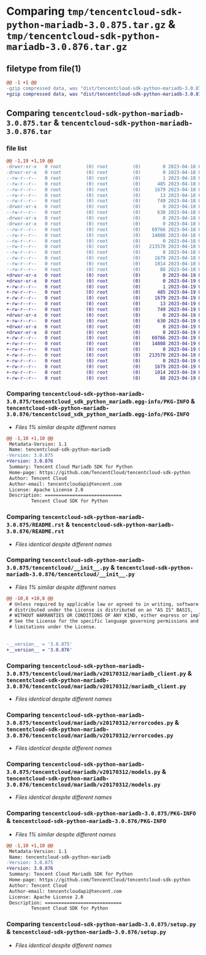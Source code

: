 # Comparing `tmp/tencentcloud-sdk-python-mariadb-3.0.875.tar.gz` & `tmp/tencentcloud-sdk-python-mariadb-3.0.876.tar.gz`

## filetype from file(1)

```diff
@@ -1 +1 @@
-gzip compressed data, was "dist/tencentcloud-sdk-python-mariadb-3.0.875.tar", last modified: Tue Apr 18 00:45:44 2023, max compression
+gzip compressed data, was "dist/tencentcloud-sdk-python-mariadb-3.0.876.tar", last modified: Wed Apr 19 00:31:35 2023, max compression
```

## Comparing `tencentcloud-sdk-python-mariadb-3.0.875.tar` & `tencentcloud-sdk-python-mariadb-3.0.876.tar`

### file list

```diff
@@ -1,19 +1,19 @@
-drwxr-xr-x   0 root         (0) root         (0)        0 2023-04-18 00:45:44.000000 tencentcloud-sdk-python-mariadb-3.0.875/
-drwxr-xr-x   0 root         (0) root         (0)        0 2023-04-18 00:45:44.000000 tencentcloud-sdk-python-mariadb-3.0.875/tencentcloud_sdk_python_mariadb.egg-info/
--rw-r--r--   0 root         (0) root         (0)        1 2023-04-18 00:45:44.000000 tencentcloud-sdk-python-mariadb-3.0.875/tencentcloud_sdk_python_mariadb.egg-info/dependency_links.txt
--rw-r--r--   0 root         (0) root         (0)      485 2023-04-18 00:45:44.000000 tencentcloud-sdk-python-mariadb-3.0.875/tencentcloud_sdk_python_mariadb.egg-info/SOURCES.txt
--rw-r--r--   0 root         (0) root         (0)     1679 2023-04-18 00:45:44.000000 tencentcloud-sdk-python-mariadb-3.0.875/tencentcloud_sdk_python_mariadb.egg-info/PKG-INFO
--rw-r--r--   0 root         (0) root         (0)       13 2023-04-18 00:45:44.000000 tencentcloud-sdk-python-mariadb-3.0.875/tencentcloud_sdk_python_mariadb.egg-info/top_level.txt
--rw-r--r--   0 root         (0) root         (0)      749 2023-04-18 00:45:44.000000 tencentcloud-sdk-python-mariadb-3.0.875/README.rst
-drwxr-xr-x   0 root         (0) root         (0)        0 2023-04-18 00:45:44.000000 tencentcloud-sdk-python-mariadb-3.0.875/tencentcloud/
--rw-r--r--   0 root         (0) root         (0)      630 2023-04-18 00:45:44.000000 tencentcloud-sdk-python-mariadb-3.0.875/tencentcloud/__init__.py
-drwxr-xr-x   0 root         (0) root         (0)        0 2023-04-18 00:45:44.000000 tencentcloud-sdk-python-mariadb-3.0.875/tencentcloud/mariadb/
-drwxr-xr-x   0 root         (0) root         (0)        0 2023-04-18 00:45:44.000000 tencentcloud-sdk-python-mariadb-3.0.875/tencentcloud/mariadb/v20170312/
--rw-r--r--   0 root         (0) root         (0)    69766 2023-04-18 00:45:44.000000 tencentcloud-sdk-python-mariadb-3.0.875/tencentcloud/mariadb/v20170312/mariadb_client.py
--rw-r--r--   0 root         (0) root         (0)    14808 2023-04-18 00:45:44.000000 tencentcloud-sdk-python-mariadb-3.0.875/tencentcloud/mariadb/v20170312/errorcodes.py
--rw-r--r--   0 root         (0) root         (0)        0 2023-04-18 00:45:44.000000 tencentcloud-sdk-python-mariadb-3.0.875/tencentcloud/mariadb/v20170312/__init__.py
--rw-r--r--   0 root         (0) root         (0)   213570 2023-04-18 00:45:44.000000 tencentcloud-sdk-python-mariadb-3.0.875/tencentcloud/mariadb/v20170312/models.py
--rw-r--r--   0 root         (0) root         (0)        0 2023-04-18 00:45:44.000000 tencentcloud-sdk-python-mariadb-3.0.875/tencentcloud/mariadb/__init__.py
--rw-r--r--   0 root         (0) root         (0)     1679 2023-04-18 00:45:44.000000 tencentcloud-sdk-python-mariadb-3.0.875/PKG-INFO
--rw-r--r--   0 root         (0) root         (0)     1014 2023-04-18 00:45:44.000000 tencentcloud-sdk-python-mariadb-3.0.875/setup.py
--rw-r--r--   0 root         (0) root         (0)       88 2023-04-18 00:45:44.000000 tencentcloud-sdk-python-mariadb-3.0.875/setup.cfg
+drwxr-xr-x   0 root         (0) root         (0)        0 2023-04-19 00:31:35.000000 tencentcloud-sdk-python-mariadb-3.0.876/
+drwxr-xr-x   0 root         (0) root         (0)        0 2023-04-19 00:31:35.000000 tencentcloud-sdk-python-mariadb-3.0.876/tencentcloud_sdk_python_mariadb.egg-info/
+-rw-r--r--   0 root         (0) root         (0)        1 2023-04-19 00:31:35.000000 tencentcloud-sdk-python-mariadb-3.0.876/tencentcloud_sdk_python_mariadb.egg-info/dependency_links.txt
+-rw-r--r--   0 root         (0) root         (0)      485 2023-04-19 00:31:35.000000 tencentcloud-sdk-python-mariadb-3.0.876/tencentcloud_sdk_python_mariadb.egg-info/SOURCES.txt
+-rw-r--r--   0 root         (0) root         (0)     1679 2023-04-19 00:31:35.000000 tencentcloud-sdk-python-mariadb-3.0.876/tencentcloud_sdk_python_mariadb.egg-info/PKG-INFO
+-rw-r--r--   0 root         (0) root         (0)       13 2023-04-19 00:31:35.000000 tencentcloud-sdk-python-mariadb-3.0.876/tencentcloud_sdk_python_mariadb.egg-info/top_level.txt
+-rw-r--r--   0 root         (0) root         (0)      749 2023-04-19 00:31:35.000000 tencentcloud-sdk-python-mariadb-3.0.876/README.rst
+drwxr-xr-x   0 root         (0) root         (0)        0 2023-04-19 00:31:35.000000 tencentcloud-sdk-python-mariadb-3.0.876/tencentcloud/
+-rw-r--r--   0 root         (0) root         (0)      630 2023-04-19 00:31:35.000000 tencentcloud-sdk-python-mariadb-3.0.876/tencentcloud/__init__.py
+drwxr-xr-x   0 root         (0) root         (0)        0 2023-04-19 00:31:35.000000 tencentcloud-sdk-python-mariadb-3.0.876/tencentcloud/mariadb/
+drwxr-xr-x   0 root         (0) root         (0)        0 2023-04-19 00:31:35.000000 tencentcloud-sdk-python-mariadb-3.0.876/tencentcloud/mariadb/v20170312/
+-rw-r--r--   0 root         (0) root         (0)    69766 2023-04-19 00:31:35.000000 tencentcloud-sdk-python-mariadb-3.0.876/tencentcloud/mariadb/v20170312/mariadb_client.py
+-rw-r--r--   0 root         (0) root         (0)    14808 2023-04-19 00:31:35.000000 tencentcloud-sdk-python-mariadb-3.0.876/tencentcloud/mariadb/v20170312/errorcodes.py
+-rw-r--r--   0 root         (0) root         (0)        0 2023-04-19 00:31:35.000000 tencentcloud-sdk-python-mariadb-3.0.876/tencentcloud/mariadb/v20170312/__init__.py
+-rw-r--r--   0 root         (0) root         (0)   213570 2023-04-19 00:31:35.000000 tencentcloud-sdk-python-mariadb-3.0.876/tencentcloud/mariadb/v20170312/models.py
+-rw-r--r--   0 root         (0) root         (0)        0 2023-04-19 00:31:35.000000 tencentcloud-sdk-python-mariadb-3.0.876/tencentcloud/mariadb/__init__.py
+-rw-r--r--   0 root         (0) root         (0)     1679 2023-04-19 00:31:35.000000 tencentcloud-sdk-python-mariadb-3.0.876/PKG-INFO
+-rw-r--r--   0 root         (0) root         (0)     1014 2023-04-19 00:31:35.000000 tencentcloud-sdk-python-mariadb-3.0.876/setup.py
+-rw-r--r--   0 root         (0) root         (0)       88 2023-04-19 00:31:35.000000 tencentcloud-sdk-python-mariadb-3.0.876/setup.cfg
```

### Comparing `tencentcloud-sdk-python-mariadb-3.0.875/tencentcloud_sdk_python_mariadb.egg-info/PKG-INFO` & `tencentcloud-sdk-python-mariadb-3.0.876/tencentcloud_sdk_python_mariadb.egg-info/PKG-INFO`

 * *Files 1% similar despite different names*

```diff
@@ -1,10 +1,10 @@
 Metadata-Version: 1.1
 Name: tencentcloud-sdk-python-mariadb
-Version: 3.0.875
+Version: 3.0.876
 Summary: Tencent Cloud Mariadb SDK for Python
 Home-page: https://github.com/TencentCloud/tencentcloud-sdk-python
 Author: Tencent Cloud
 Author-email: tencentcloudapi@tencent.com
 License: Apache License 2.0
 Description: ============================
         Tencent Cloud SDK for Python
```

### Comparing `tencentcloud-sdk-python-mariadb-3.0.875/README.rst` & `tencentcloud-sdk-python-mariadb-3.0.876/README.rst`

 * *Files identical despite different names*

### Comparing `tencentcloud-sdk-python-mariadb-3.0.875/tencentcloud/__init__.py` & `tencentcloud-sdk-python-mariadb-3.0.876/tencentcloud/__init__.py`

 * *Files 1% similar despite different names*

```diff
@@ -10,8 +10,8 @@
 # Unless required by applicable law or agreed to in writing, software
 # distributed under the License is distributed on an "AS IS" BASIS,
 # WITHOUT WARRANTIES OR CONDITIONS OF ANY KIND, either express or implied.
 # See the License for the specific language governing permissions and
 # limitations under the License.
 
 
-__version__ = '3.0.875'
+__version__ = '3.0.876'
```

### Comparing `tencentcloud-sdk-python-mariadb-3.0.875/tencentcloud/mariadb/v20170312/mariadb_client.py` & `tencentcloud-sdk-python-mariadb-3.0.876/tencentcloud/mariadb/v20170312/mariadb_client.py`

 * *Files identical despite different names*

### Comparing `tencentcloud-sdk-python-mariadb-3.0.875/tencentcloud/mariadb/v20170312/errorcodes.py` & `tencentcloud-sdk-python-mariadb-3.0.876/tencentcloud/mariadb/v20170312/errorcodes.py`

 * *Files identical despite different names*

### Comparing `tencentcloud-sdk-python-mariadb-3.0.875/tencentcloud/mariadb/v20170312/models.py` & `tencentcloud-sdk-python-mariadb-3.0.876/tencentcloud/mariadb/v20170312/models.py`

 * *Files identical despite different names*

### Comparing `tencentcloud-sdk-python-mariadb-3.0.875/PKG-INFO` & `tencentcloud-sdk-python-mariadb-3.0.876/PKG-INFO`

 * *Files 1% similar despite different names*

```diff
@@ -1,10 +1,10 @@
 Metadata-Version: 1.1
 Name: tencentcloud-sdk-python-mariadb
-Version: 3.0.875
+Version: 3.0.876
 Summary: Tencent Cloud Mariadb SDK for Python
 Home-page: https://github.com/TencentCloud/tencentcloud-sdk-python
 Author: Tencent Cloud
 Author-email: tencentcloudapi@tencent.com
 License: Apache License 2.0
 Description: ============================
         Tencent Cloud SDK for Python
```

### Comparing `tencentcloud-sdk-python-mariadb-3.0.875/setup.py` & `tencentcloud-sdk-python-mariadb-3.0.876/setup.py`

 * *Files identical despite different names*

